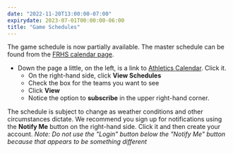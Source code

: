 ```yaml
---
date: "2022-11-20T13:00:00-07:00"
expirydate: 2023-07-01T00:00:00-06:00
title: "Game Schedules"
---
```


The game schedule is now partially available. The master schedule can be found
from the [FRHS calendar page][frh-schedules].

<!--more-->

* Down the page a little, on the left, is a link to [Athletics
  Calendar][athletic-schedules]. Click it.
    * On the right-hand side, click **View Schedules**
    * Check the box for the teams you want to see
    * Click **View**
    * Notice the option to **subscribe** in the upper right-hand corner.

The schedule is subject to change as weather conditions and other circumstances
dictate. We recommend you sign up for notifications using the **Notify Me**
button on the right-hand side. Click it and then create your account. *Note: Do
not use the "Login" button below the "Notify Me" button because that appears to
be something different*

[frh-schedules]: https://frh.psdschools.org/about-our-school/calendars-schedules
[athletic-schedules]: http://www.frontrangeleague.org/g5-bin/client.cgi?G5genie=812&school_id=5
